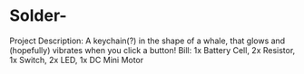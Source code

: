 # Solder-

Project Description: A keychain(?) in the shape of a whale, that glows and (hopefully) vibrates when you click a button!
Bill: 1x Battery Cell, 2x Resistor, 1x Switch, 2x LED, 1x DC Mini Motor
